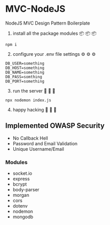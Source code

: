 # MVC-NodeJS
NodeJS MVC Design Pattern Boilerplate

1. install all the package modules 📦 📦 📦
```
npm i
```

2. configure your .env file settings ⚙️ ⚙️ ⚙️
```
DB_USER=something
DB_HOST=something
DB_NAME=something
DB_PASS=somthing
DB_PORT=something
```

3. run the server 🚀 🚀 🚀
```
npx nodemon index.js
```

4. happy hacking 💜 💜 💜

## Implemented OWASP Security
- No Callback Hell
- Password and Email Validation
- Unique Username/Email

### Modules
- socket.io
- express
- bcrypt
- body-parser
- morgan
- cors
- dotenv
- nodemon
- mongodb
